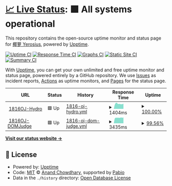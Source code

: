 # [📈 Live Status](https://yerosius.github.io/upptime): <!--live status--> **🟩 All systems operational**

This repository contains the open-source uptime monitor and status page for [椰萝 Yerosius](https://yerosius.github.io/upptime), powered by [Upptime](https://github.com/upptime/upptime).

[![Uptime CI](https://github.com/yerosius/upptime/workflows/Uptime%20CI/badge.svg)](https://github.com/yerosius/upptime/actions?query=workflow%3A%22Uptime+CI%22)
[![Response Time CI](https://github.com/yerosius/upptime/workflows/Response%20Time%20CI/badge.svg)](https://github.com/yerosius/upptime/actions?query=workflow%3A%22Response+Time+CI%22)
[![Graphs CI](https://github.com/yerosius/upptime/workflows/Graphs%20CI/badge.svg)](https://github.com/yerosius/upptime/actions?query=workflow%3A%22Graphs+CI%22)
[![Static Site CI](https://github.com/yerosius/upptime/workflows/Static%20Site%20CI/badge.svg)](https://github.com/yerosius/upptime/actions?query=workflow%3A%22Static+Site+CI%22)
[![Summary CI](https://github.com/yerosius/upptime/workflows/Summary%20CI/badge.svg)](https://github.com/yerosius/upptime/actions?query=workflow%3A%22Summary+CI%22)

With [Upptime](https://upptime.js.org), you can get your own unlimited and free uptime monitor and status page, powered entirely by a GitHub repository. We use [Issues](https://github.com/yerosius/upptime/issues) as incident reports, [Actions](https://github.com/yerosius/upptime/actions) as uptime monitors, and [Pages](https://yerosius.github.io/upptime) for the status page.

<!--start: status pages-->
<!-- This summary is generated by Upptime (https://github.com/upptime/upptime) -->
<!-- Do not edit this manually, your changes will be overwritten -->
<!-- prettier-ignore -->
| URL | Status | History | Response Time | Uptime |
| --- | ------ | ------- | ------------- | ------ |
| <img alt="" src="https://icons.duckduckgo.com/ip3/acm816.cn.ico" height="13"> [1816OJ-Hydro](https://acm816.cn) | 🟩 Up | [1816-oj-hydro.yml](https://github.com/Yerosius/upptime/commits/HEAD/history/1816-oj-hydro.yml) | <details><summary><img alt="Response time graph" src="./graphs/1816-oj-hydro/response-time-week.png" height="20"> 1404ms</summary><br><a href="https://yerosius.github.io/upptime/history/1816-oj-hydro"><img alt="Response time 1491" src="https://img.shields.io/endpoint?url=https%3A%2F%2Fraw.githubusercontent.com%2FYerosius%2Fupptime%2FHEAD%2Fapi%2F1816-oj-hydro%2Fresponse-time.json"></a><br><a href="https://yerosius.github.io/upptime/history/1816-oj-hydro"><img alt="24-hour response time 1426" src="https://img.shields.io/endpoint?url=https%3A%2F%2Fraw.githubusercontent.com%2FYerosius%2Fupptime%2FHEAD%2Fapi%2F1816-oj-hydro%2Fresponse-time-day.json"></a><br><a href="https://yerosius.github.io/upptime/history/1816-oj-hydro"><img alt="7-day response time 1404" src="https://img.shields.io/endpoint?url=https%3A%2F%2Fraw.githubusercontent.com%2FYerosius%2Fupptime%2FHEAD%2Fapi%2F1816-oj-hydro%2Fresponse-time-week.json"></a><br><a href="https://yerosius.github.io/upptime/history/1816-oj-hydro"><img alt="30-day response time 1491" src="https://img.shields.io/endpoint?url=https%3A%2F%2Fraw.githubusercontent.com%2FYerosius%2Fupptime%2FHEAD%2Fapi%2F1816-oj-hydro%2Fresponse-time-month.json"></a><br><a href="https://yerosius.github.io/upptime/history/1816-oj-hydro"><img alt="1-year response time 1491" src="https://img.shields.io/endpoint?url=https%3A%2F%2Fraw.githubusercontent.com%2FYerosius%2Fupptime%2FHEAD%2Fapi%2F1816-oj-hydro%2Fresponse-time-year.json"></a></details> | <details><summary><a href="https://yerosius.github.io/upptime/history/1816-oj-hydro">100.00%</a></summary><a href="https://yerosius.github.io/upptime/history/1816-oj-hydro"><img alt="All-time uptime 100.00%" src="https://img.shields.io/endpoint?url=https%3A%2F%2Fraw.githubusercontent.com%2FYerosius%2Fupptime%2FHEAD%2Fapi%2F1816-oj-hydro%2Fuptime.json"></a><br><a href="https://yerosius.github.io/upptime/history/1816-oj-hydro"><img alt="24-hour uptime 100.00%" src="https://img.shields.io/endpoint?url=https%3A%2F%2Fraw.githubusercontent.com%2FYerosius%2Fupptime%2FHEAD%2Fapi%2F1816-oj-hydro%2Fuptime-day.json"></a><br><a href="https://yerosius.github.io/upptime/history/1816-oj-hydro"><img alt="7-day uptime 100.00%" src="https://img.shields.io/endpoint?url=https%3A%2F%2Fraw.githubusercontent.com%2FYerosius%2Fupptime%2FHEAD%2Fapi%2F1816-oj-hydro%2Fuptime-week.json"></a><br><a href="https://yerosius.github.io/upptime/history/1816-oj-hydro"><img alt="30-day uptime 100.00%" src="https://img.shields.io/endpoint?url=https%3A%2F%2Fraw.githubusercontent.com%2FYerosius%2Fupptime%2FHEAD%2Fapi%2F1816-oj-hydro%2Fuptime-month.json"></a><br><a href="https://yerosius.github.io/upptime/history/1816-oj-hydro"><img alt="1-year uptime 100.00%" src="https://img.shields.io/endpoint?url=https%3A%2F%2Fraw.githubusercontent.com%2FYerosius%2Fupptime%2FHEAD%2Fapi%2F1816-oj-hydro%2Fuptime-year.json"></a></details>
| <img alt="" src="https://icons.duckduckgo.com/ip3/acm816.cn.ico" height="13"> [1816OJ-DOMJudge](https://acm816.cn:444) | 🟩 Up | [1816-oj-dom-judge.yml](https://github.com/Yerosius/upptime/commits/HEAD/history/1816-oj-dom-judge.yml) | <details><summary><img alt="Response time graph" src="./graphs/1816-oj-dom-judge/response-time-week.png" height="20"> 3435ms</summary><br><a href="https://yerosius.github.io/upptime/history/1816-oj-dom-judge"><img alt="Response time 3567" src="https://img.shields.io/endpoint?url=https%3A%2F%2Fraw.githubusercontent.com%2FYerosius%2Fupptime%2FHEAD%2Fapi%2F1816-oj-dom-judge%2Fresponse-time.json"></a><br><a href="https://yerosius.github.io/upptime/history/1816-oj-dom-judge"><img alt="24-hour response time 3532" src="https://img.shields.io/endpoint?url=https%3A%2F%2Fraw.githubusercontent.com%2FYerosius%2Fupptime%2FHEAD%2Fapi%2F1816-oj-dom-judge%2Fresponse-time-day.json"></a><br><a href="https://yerosius.github.io/upptime/history/1816-oj-dom-judge"><img alt="7-day response time 3435" src="https://img.shields.io/endpoint?url=https%3A%2F%2Fraw.githubusercontent.com%2FYerosius%2Fupptime%2FHEAD%2Fapi%2F1816-oj-dom-judge%2Fresponse-time-week.json"></a><br><a href="https://yerosius.github.io/upptime/history/1816-oj-dom-judge"><img alt="30-day response time 3567" src="https://img.shields.io/endpoint?url=https%3A%2F%2Fraw.githubusercontent.com%2FYerosius%2Fupptime%2FHEAD%2Fapi%2F1816-oj-dom-judge%2Fresponse-time-month.json"></a><br><a href="https://yerosius.github.io/upptime/history/1816-oj-dom-judge"><img alt="1-year response time 3567" src="https://img.shields.io/endpoint?url=https%3A%2F%2Fraw.githubusercontent.com%2FYerosius%2Fupptime%2FHEAD%2Fapi%2F1816-oj-dom-judge%2Fresponse-time-year.json"></a></details> | <details><summary><a href="https://yerosius.github.io/upptime/history/1816-oj-dom-judge">99.56%</a></summary><a href="https://yerosius.github.io/upptime/history/1816-oj-dom-judge"><img alt="All-time uptime 99.75%" src="https://img.shields.io/endpoint?url=https%3A%2F%2Fraw.githubusercontent.com%2FYerosius%2Fupptime%2FHEAD%2Fapi%2F1816-oj-dom-judge%2Fuptime.json"></a><br><a href="https://yerosius.github.io/upptime/history/1816-oj-dom-judge"><img alt="24-hour uptime 96.90%" src="https://img.shields.io/endpoint?url=https%3A%2F%2Fraw.githubusercontent.com%2FYerosius%2Fupptime%2FHEAD%2Fapi%2F1816-oj-dom-judge%2Fuptime-day.json"></a><br><a href="https://yerosius.github.io/upptime/history/1816-oj-dom-judge"><img alt="7-day uptime 99.56%" src="https://img.shields.io/endpoint?url=https%3A%2F%2Fraw.githubusercontent.com%2FYerosius%2Fupptime%2FHEAD%2Fapi%2F1816-oj-dom-judge%2Fuptime-week.json"></a><br><a href="https://yerosius.github.io/upptime/history/1816-oj-dom-judge"><img alt="30-day uptime 99.75%" src="https://img.shields.io/endpoint?url=https%3A%2F%2Fraw.githubusercontent.com%2FYerosius%2Fupptime%2FHEAD%2Fapi%2F1816-oj-dom-judge%2Fuptime-month.json"></a><br><a href="https://yerosius.github.io/upptime/history/1816-oj-dom-judge"><img alt="1-year uptime 99.75%" src="https://img.shields.io/endpoint?url=https%3A%2F%2Fraw.githubusercontent.com%2FYerosius%2Fupptime%2FHEAD%2Fapi%2F1816-oj-dom-judge%2Fuptime-year.json"></a></details>

<!--end: status pages-->

[**Visit our status website →**](https://yerosius.github.io/upptime)

## 📄 License

- Powered by: [Upptime](https://github.com/upptime/upptime)
- Code: [MIT](./LICENSE) © [Anand Chowdhary](https://anandchowdhary.com), supported by [Pabio](https://pabio.com)
- Data in the `./history` directory: [Open Database License](https://opendatacommons.org/licenses/odbl/1-0/)
